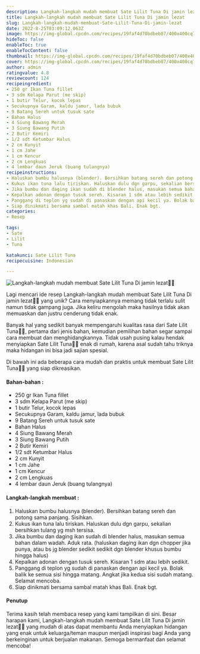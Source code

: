 ```yaml
---
description: Langkah-langkah mudah membuat Sate Lilit Tuna Di jamin lezat"
title: Langkah-langkah mudah membuat Sate Lilit Tuna Di jamin lezat
slug: Langkah-langkah-mudah-membuat-Sate-Lilit-Tuna-Di-jamin-lezat
date: 2022-8-25T03:09:12.063Z
image: https://img-global.cpcdn.com/recipes/19faf4d70bdbeb07/400x400cq70/photo.jpg
hideToc: false
enableToc: true
enableTocContent: false
thumbnail: https://img-global.cpcdn.com/recipes/19faf4d70bdbeb07/400x400cq70/photo.jpg
cover: https://img-global.cpcdn.com/recipes/19faf4d70bdbeb07/400x400cq70/photo.jpg
author: admin
ratingvalue: 4.8
reviewcount: 124
recipeingredient:
- 250 gr Ikan Tuna fillet
- 3 sdm Kelapa Parut (me skip)
- 1 butir Telur, kocok lepas
- Secukupnya Garam, kaldu jamur, lada bubuk
- 9 Batang Sereh untuk tusuk sate
- Bahan Halus
- 4 Siung Bawang Merah
- 3 Siung Bawang Putih
- 2 Butir Kemiri
- 1/2 sdt Ketumbar Halus
- 2 cm Kunyit
- 1 cm Jahe
- 1 cm Kencur
- 2 cm Lengkuas
- 4 lembar daun Jeruk (buang tulangnya)
recipeinstructions:
- Haluskan bumbu halusnya (blender). Bersihkan batang sereh dan potong sama panjang. Sisihkan.
- Kukus ikan tuna lalu tiriskan. Haluskan dulu dgn garpu, sekalian bersihkan tulang yg msh tersisa.
- Jika bumbu dan daging ikan sudah di blender halus, masukan semua bahan dalam wadah. Aduk rata. (haluskan daging ikan dgn chopper jika punya, atau bs jg blender sedikit sedikit dgn blender khusus bumbu hingga halus)
- Kepalkan adonan dengan tusuk sereh. Kisaran 1 sdm atau lebih sedikit.
- Panggang di teplon yg sudah di panaskan dengan api kecil ya. Bolak balik ke semua sisi hingga matang. Angkat jika kedua sisi sudah matang. Selamat mencoba.
- Siap dinikmati bersama sambal matah khas Bali. Enak bgt.
categories:
- Resep

tags:
- Sate
- Lilit
- Tuna

katakunci: Sate Lilit Tuna
recipecuisine: Indonesian

---
```


![Langkah-langkah mudah membuat Sate Lilit Tuna Di jamin lezat👩‍🍳](https://img-global.cpcdn.com/recipes/19faf4d70bdbeb07/400x400cq70/photo.jpg)

Lagi mencari ide resep Langkah-langkah mudah membuat Sate Lilit Tuna Di jamin lezat👩‍🍳 yang unik? Cara menyiapkannya memang tidak terlalu sulit namun tidak gampang juga. Jika keliru mengolah maka hasilnya tidak akan memuaskan dan justru cenderung tidak enak.

Banyak hal yang sedikit banyak mempengaruhi kualitas rasa dari Sate Lilit Tuna👩‍🍳, pertama dari jenis bahan, kemudian pemilihan bahan segar sampai cara membuat dan menghidangkannya. Tidak usah pusing kalau hendak menyiapkan Sate Lilit Tuna👩‍🍳 enak di rumah, karena asal sudah tahu triknya maka hidangan ini bisa jadi sajian spesial.

Di bawah ini ada beberapa cara mudah dan praktis untuk membuat Sate Lilit Tuna👩‍🍳 yang siap dikreasikan.

<!--inarticleads1-->

#### Bahan-bahan :

- 250 gr Ikan Tuna fillet
- 3 sdm Kelapa Parut (me skip)
- 1 butir Telur, kocok lepas
- Secukupnya Garam, kaldu jamur, lada bubuk
- 9 Batang Sereh untuk tusuk sate
- Bahan Halus
- 4 Siung Bawang Merah
- 3 Siung Bawang Putih
- 2 Butir Kemiri
- 1/2 sdt Ketumbar Halus
- 2 cm Kunyit
- 1 cm Jahe
- 1 cm Kencur
- 2 cm Lengkuas
- 4 lembar daun Jeruk (buang tulangnya)

<!--inarticleads2-->

#### Langkah-langkah membuat :

1. Haluskan bumbu halusnya (blender). Bersihkan batang sereh dan potong sama panjang. Sisihkan.
1. Kukus ikan tuna lalu tiriskan. Haluskan dulu dgn garpu, sekalian bersihkan tulang yg msh tersisa.
1. Jika bumbu dan daging ikan sudah di blender halus, masukan semua bahan dalam wadah. Aduk rata. (haluskan daging ikan dgn chopper jika punya, atau bs jg blender sedikit sedikit dgn blender khusus bumbu hingga halus)
1. Kepalkan adonan dengan tusuk sereh. Kisaran 1 sdm atau lebih sedikit.
1. Panggang di teplon yg sudah di panaskan dengan api kecil ya. Bolak balik ke semua sisi hingga matang. Angkat jika kedua sisi sudah matang. Selamat mencoba.
1. Siap dinikmati bersama sambal matah khas Bali. Enak bgt.

#### Penutup

Terima kasih telah membaca resep yang kami tampilkan di sini. Besar harapan kami, Langkah-langkah mudah membuat Sate Lilit Tuna Di jamin lezat👩‍🍳 yang mudah di atas dapat membantu Anda menyiapkan hidangan yang enak untuk keluarga/teman maupun menjadi inspirasi bagi Anda yang berkeinginan untuk berjualan makanan. Semoga bermanfaat dan selamat mencoba!